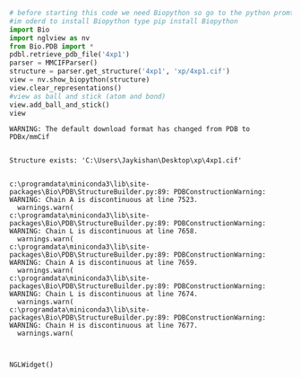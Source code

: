 ```python
# before starting this code we need Biopython so go to the python promt in my case its Anaconda prompt and just type 
#im oderd to install Biopython type pip install Biopython 
import Bio
import nglview as nv 
from Bio.PDB import *
pdbl.retrieve_pdb_file('4xp1')
parser = MMCIFParser()
structure = parser.get_structure('4xp1', 'xp/4xp1.cif')
view = nv.show_biopython(structure)
view.clear_representations()
#view as ball and stick (atom and bond)
view.add_ball_and_stick()
view
```

    WARNING: The default download format has changed from PDB to PDBx/mmCif
    

    Structure exists: 'C:\Users\Jaykishan\Desktop\xp\4xp1.cif' 
    

    c:\programdata\miniconda3\lib\site-packages\Bio\PDB\StructureBuilder.py:89: PDBConstructionWarning: WARNING: Chain A is discontinuous at line 7523.
      warnings.warn(
    c:\programdata\miniconda3\lib\site-packages\Bio\PDB\StructureBuilder.py:89: PDBConstructionWarning: WARNING: Chain L is discontinuous at line 7658.
      warnings.warn(
    c:\programdata\miniconda3\lib\site-packages\Bio\PDB\StructureBuilder.py:89: PDBConstructionWarning: WARNING: Chain A is discontinuous at line 7659.
      warnings.warn(
    c:\programdata\miniconda3\lib\site-packages\Bio\PDB\StructureBuilder.py:89: PDBConstructionWarning: WARNING: Chain L is discontinuous at line 7674.
      warnings.warn(
    c:\programdata\miniconda3\lib\site-packages\Bio\PDB\StructureBuilder.py:89: PDBConstructionWarning: WARNING: Chain H is discontinuous at line 7677.
      warnings.warn(
    


    NGLWidget()

